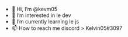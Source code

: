 - 👋 Hi, I’m @kevm05
- 👀 I’m interested in  le dev 
- 🌱 I’m currently learning  le js
- 📫 How to reach me  discord > Kelvin05#3097

<!---
kevm05/kevm05 is a ✨ special ✨ repository because its `README.md` (this file) appears on your GitHub profile.
You can click the Preview link to take a look at your changes.
--->
